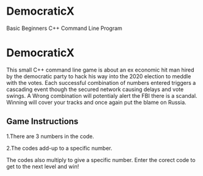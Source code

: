 # DemocraticX

Basic Beginners C++ Command Line Program 

# DemocraticX 

 This small C++ command line game is about an ex economic hit man hired by the democratic party to hack his way into the 2020 election to meddle with the votes. 
 Each successful combination of numbers entered triggers a cascading event though the secured network causing delays and vote swings. 
 A Wrong combination will potentialy alert the FBI there is a scandal. Winning will cover your tracks and once again put the blame on Russia.
 
 ## Game Instructions
 
  1.There are 3 numbers in the code.
  
  2.The codes add-up to a specific number.
  
  The codes also multiply to give a specific number.
  Enter the corect code to get to the next level and win! 
